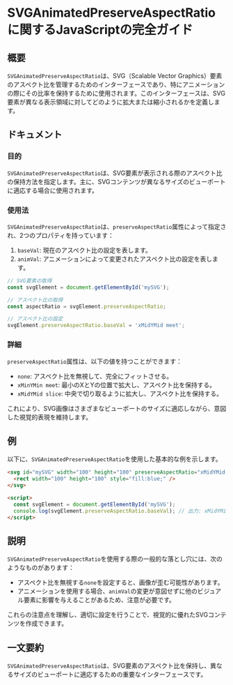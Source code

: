 <!--
Meta Description: # SVGAnimatedPreserveAspectRatioに関するJavaScriptの完全ガイド ## 概要 `SVGAnimatedPreserveAspectRatio`は、SVG（Scalable Vector Graphics）要素のアスペクト比を管理するためのインターフェースであり...
Meta Keywords: svganimatedpreserveaspectratio, preserveaspectratio, svgelement, xmidymid, meet
-->

# SVGAnimatedPreserveAspectRatioに関するJavaScriptの完全ガイド

## 概要
`SVGAnimatedPreserveAspectRatio`は、SVG（Scalable Vector Graphics）要素のアスペクト比を管理するためのインターフェースであり、特にアニメーションの際にその比率を保持するために使用されます。このインターフェースは、SVG要素が異なる表示領域に対してどのように拡大または縮小されるかを定義します。

## ドキュメント
### 目的
`SVGAnimatedPreserveAspectRatio`は、SVG要素が表示される際のアスペクト比の保持方法を指定します。主に、SVGコンテンツが異なるサイズのビューポートに適応する場合に使用されます。

### 使用法
`SVGAnimatedPreserveAspectRatio`は、`preserveAspectRatio`属性によって指定され、2つのプロパティを持っています：
1. `baseVal`: 現在のアスペクト比の設定を表します。
2. `animVal`: アニメーションによって変更されたアスペクト比の設定を表します。

```javascript
// SVG要素の取得
const svgElement = document.getElementById('mySVG');

// アスペクト比の取得
const aspectRatio = svgElement.preserveAspectRatio;

// アスペクト比の設定
svgElement.preserveAspectRatio.baseVal = 'xMidYMid meet';
```

### 詳細
`preserveAspectRatio`属性は、以下の値を持つことができます：
- `none`: アスペクト比を無視して、完全にフィットさせる。
- `xMinYMin meet`: 最小のXとYの位置で拡大し、アスペクト比を保持する。
- `xMidYMid slice`: 中央で切り取るように拡大し、アスペクト比を保持する。

これにより、SVG画像はさまざまなビューポートのサイズに適応しながら、意図した視覚的表現を維持します。

## 例
以下に、`SVGAnimatedPreserveAspectRatio`を使用した基本的な例を示します。

```html
<svg id="mySVG" width="100" height="100" preserveAspectRatio="xMidYMid meet">
  <rect width="100" height="100" style="fill:blue;" />
</svg>

<script>
  const svgElement = document.getElementById('mySVG');
  console.log(svgElement.preserveAspectRatio.baseVal); // 出力: xMidYMid meet
</script>
```

## 説明
`SVGAnimatedPreserveAspectRatio`を使用する際の一般的な落とし穴には、次のようなものがあります：
- アスペクト比を無視する`none`を設定すると、画像が歪む可能性があります。
- アニメーションを使用する場合、`animVal`の変更が意図せずに他のビジュアル要素に影響を与えることがあるため、注意が必要です。

これらの注意点を理解し、適切に設定を行うことで、視覚的に優れたSVGコンテンツを作成できます。

## 一文要約
`SVGAnimatedPreserveAspectRatio`は、SVG要素のアスペクト比を保持し、異なるサイズのビューポートに適応するための重要なインターフェースです。